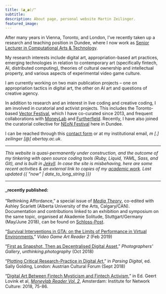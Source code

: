 ```yaml
---
title: (◕‿◕)/"
subtitle:
description: About page, personal website Martin Zeilinger.
featured_image:
---
```

After many years in Vienna, Toronto, and London, I've recently taken up a research and teaching position in Dundee, where I now work as [Senior Lecturer in Computational Arts & Technology](https://rke.abertay.ac.uk/en/persons/martin-zeilinger).

My research interests include digital art, appropriation-based art practices, emerging technologies in relation to contemporary art (specifically fintech, AI, distributed computing), theories of cultural ownership and intellectual property, and various aspects of experimental video game culture.

I am currently working on two main publication projects – one on appropriation tactics in digital art, the other on AI art and questions of creative agency.

In addition to research and an interest in live coding and creative coding, I am involved in curatorial and activist projects. This includes the Toronto-based [Vector Festival](http://vectorfestival.org/), which I have co-curated since 2013, and frequent collaborations with [MoneyLab](https://networkcultures.org/moneylab/) and [Furtherfield](http://www.furtherfield.org/). Recently, I have also joined the curatorial collective for [NEoN Festival](https://northeastofnorth.com/) here in Dundee.

I can be reached through this [contact form](/contact) or at my institutional email, _m [.] zeilinger [@] abertay.ac.uk_.

---

_This website is quasi-permanently under construction, and the outcome of my tinkering with open source coding tools (Ruby, Liquid, YAML, Sass, and Git), and is built in [Jekyll](https://jekyllrb.com/). In case the site is misbehaving, here are some recent activities & an external link to copies of my [academic work](https://anglia.academia.edu/MZ). Last updated {{ "now" | date_to_long_string }})_

---


#### \_recently published:

“Rethinking Affordance,” a special issue of [_Media Theory_](http://journalcontent.mediatheoryjournal.org/index.php/mt/issue/view/4), co-edited with Ashley Scarlett (Alberta University of the Arts, Calgary/CAN). Documentation and contributions linked to an exhibition and symposium on the same topic, organised at Akademie Solitude, Stuttgart/Germany (May/June 2018), can be found on [Schloss-Post][1].

[1]: https:schloss-post.com

“[Survival Interventions in GTA: on the Limits of Performance in Virtual Environments](/blog/survival-interventions-in-gta.html),” _Video Game Art Reader 2_ (Feb 2019)

“[First as Snapshot, Then as Decentralised Digital Asset](/blog/first-as-snapshot-then-as-decentralised-digital-asset.html),” _Photographers' Gallery_, _unthinking.photography_ (Oct 2018)

“[Plotting Critical Research-Practice in Digital Art](/blog/plotting-critical-researchpractice-in-digital-art.html),” in _Parsing Digital_, ed. Sally Golding, London: Austrian Cultural Forum (Sept 2018)

“[Digital Art Between Fintech Mysticism and Fintech Activism](/blog/algomysticism-and-fintech-activism.html),” in Ed. Geert Lovink et al, [_Moneylab Reader Vol. 2_][4], Amsterdam: Institute for Network Culture: 2018, 75-86.

[2]:https://unthinking.photography/articles/first-as-snapshot-then-as-decentralised-digital-asset
[3]:https://www.videogameartgallery.com/vga-reader
[4]:http://networkcultures.org/blog/publication/moneylab-reader-2-overcoming-the-hype/
